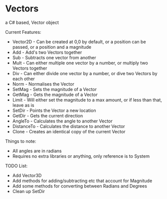 # Vectors
a C# based, Vector object

Current Features:
 - Vector2D - Can be created at 0,0 by default, or a position can be passed, or a position and a magnitude
  - Add - Add's two Vectors together
  - Sub - Subtracts one vector from another
  - Mult - Can either multiple one vector by a number, or multiply two Vectors together
  - Div -  Can either divide one vector by a number, or dive two Vectors by each other
  - Norm - Normalises the Vector
  - SetMag - Sets the magnitude of a Vector
  - GetMag - Gets the magnitude of a Vector
  - Limit - Will either set the magnitude to a max amount, or if less than that, leave as is
  - SetDir - Points the Vector a new location
  - GetDir - Gets the current direction
  - AngleTo - Calculates the angle to another Vector
  - DistanceTo - Calculates the distance to another Vector
  - Clone - Creates an identical copy of the current Vector
  
Things to note:
 - All angles are in radians
 - Requires no extra libraries or anything, only reference is to System
 
TODO List:
  - Add Vector3D
  - Add methods for adding/subtracting etc that account for Magnitude
  - Add some methods for converting between Radians and Degrees
  - Clean up SetDir
